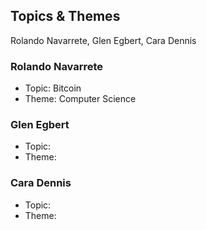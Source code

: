 ## Topics & Themes

Rolando Navarrete, Glen Egbert, Cara Dennis

### Rolando Navarrete

* Topic: Bitcoin 
* Theme: Computer Science

### Glen Egbert

* Topic:
* Theme:

### Cara Dennis

* Topic:
* Theme:

